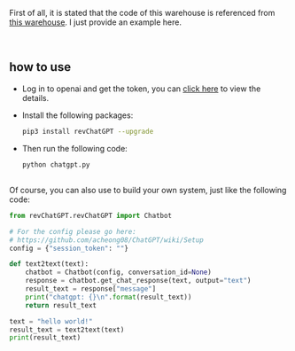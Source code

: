 
First of all, it is stated that the code of this warehouse is referenced from [this warehouse](https://github.com/acheong08/ChatGPT). I just provide an example here.

<br>

## how to use
-  Log in to openai and get the token, you can [click here](https://github.com/acheong08/ChatGPT/wiki/Setup) to view the details.


- Install the following packages:
    ```bash
    pip3 install revChatGPT --upgrade
    ```

- Then run the following code:
    ```bash
    python chatgpt.py
    ```

## 
Of course, you can also use to build your own system, just like the following code:
```python
from revChatGPT.revChatGPT import Chatbot

# For the config please go here:
# https://github.com/acheong08/ChatGPT/wiki/Setup
config = {"session_token": ""}

def text2text(text):
    chatbot = Chatbot(config, conversation_id=None)
    response = chatbot.get_chat_response(text, output="text")
    result_text = response["message"]
    print("chatgpt: {}\n".format(result_text))
    return result_text

text = "hello world!"
result_text = text2text(text)
print(result_text)
```


